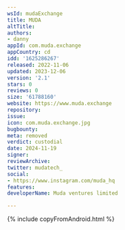 ```yaml
---
wsId: mudaExchange
title: MUDA
altTitle: 
authors:
- danny
appId: com.muda.exchange
appCountry: cd
idd: '1625286267'
released: 2022-11-06
updated: 2023-12-06
version: '2.1'
stars: 0
reviews: 0
size: '61788160'
website: https://www.muda.exchange
repository: 
issue: 
icon: com.muda.exchange.jpg
bugbounty: 
meta: removed
verdict: custodial
date: 2024-11-19
signer: 
reviewArchive: 
twitter: mudatech_
social:
- https://www.instagram.com/muda_hq
features: 
developerName: Muda ventures limited

---
```


{% include copyFromAndroid.html %}

